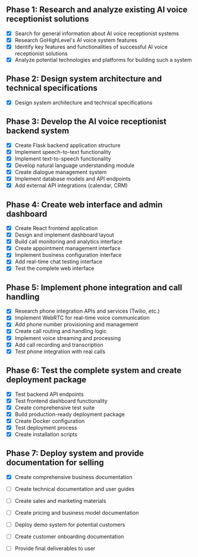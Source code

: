 ## Phase 1: Research and analyze existing AI voice receptionist solutions
- [x] Search for general information about AI voice receptionist systems
- [x] Research GoHighLevel's AI voice system features
- [x] Identify key features and functionalities of successful AI voice receptionist solutions
- [x] Analyze potential technologies and platforms for building such a system

## Phase 2: Design system architecture and technical specifications
- [x] Design system architecture and technical specifications
## Phase 3: Develop the AI voice receptionist backend system
- [x] Create Flask backend application structure
- [x] Implement speech-to-text functionality
- [x] Implement text-to-speech functionality
- [x] Develop natural language understanding module
- [x] Create dialogue management system
- [x] Implement database models and API endpoints
- [x] Add external API integrations (calendar, CRM)
## Phase 4: Create web interface and admin dashboard
- [x] Create React frontend application
- [x] Design and implement dashboard layout
- [x] Build call monitoring and analytics interface
- [x] Create appointment management interface
- [x] Implement business configuration interface
- [x] Add real-time chat testing interface
- [x] Test the complete web interface
## Phase 5: Implement phone integration and call handling
- [x] Research phone integration APIs and services (Twilio, etc.)
- [x] Implement WebRTC for real-time voice communication
- [x] Add phone number provisioning and management
- [x] Create call routing and handling logic
- [x] Implement voice streaming and processing
- [x] Add call recording and transcription
- [x] Test phone integration with real calls
## Phase 6: Test the complete system and create deployment package
- [x] Test backend API endpoints
- [x] Test frontend dashboard functionality
- [x] Create comprehensive test suite
- [x] Build production-ready deployment package
- [x] Create Docker configuration
- [x] Test deployment process
- [x] Create installation scripts
## Phase 7: Deploy system and provide documentation for selling
- [x] Create comprehensive business documentation
- [ ] Create technical documentation and user guides
- [ ] Create sales and marketing materials
- [ ] Create pricing and business model documentation
- [ ] Deploy demo system for potential customers
- [ ] Create customer onboarding documentation
- [ ] Provide final deliverables to user

